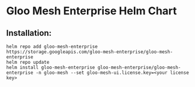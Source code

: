 # Gloo Mesh Enterprise Helm Chart

## Installation:
```shell script
helm repo add gloo-mesh-enterprise https://storage.googleapis.com/gloo-mesh-enterprise/gloo-mesh-enterprise
helm repo update
helm install gloo-mesh-enterprise gloo-mesh-enterprise/gloo-mesh-enterprise -n gloo-mesh --set gloo-mesh-ui.license.key=<your license key>
```
